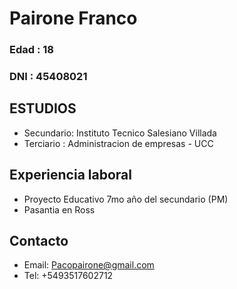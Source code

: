 # Pairone Franco

### Edad : 18
### DNI : 45408021

## ESTUDIOS

- Secundario: Instituto Tecnico Salesiano Villada
- Terciario : Administracion de empresas - UCC

## Experiencia laboral

- Proyecto Educativo 7mo año del secundario (PM)
- Pasantia en Ross

## Contacto
- Email: Pacopairone@gmail.com
- Tel: +5493517602712
